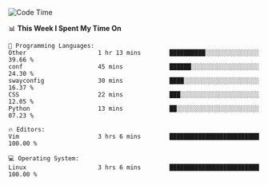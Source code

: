 <!-- [![Top Langs](https://github-readme-stats.vercel.app/api/top-langs/?username=gagahsyuja&theme=dracula&hide_border=true&border_radius=7)](https://github.com/anuraghazra/github-readme-stats) -->

<!--START_SECTION:waka-->
![Code Time](http://img.shields.io/badge/Code%20Time-171%20hrs%2046%20mins-blue)

📊 **This Week I Spent My Time On** 

```text
💬 Programming Languages: 
Other                    1 hr 13 mins        ██████████░░░░░░░░░░░░░░░   39.66 % 
conf                     45 mins             ██████░░░░░░░░░░░░░░░░░░░   24.30 % 
swayconfig               30 mins             ████░░░░░░░░░░░░░░░░░░░░░   16.37 % 
CSS                      22 mins             ███░░░░░░░░░░░░░░░░░░░░░░   12.05 % 
Python                   13 mins             ██░░░░░░░░░░░░░░░░░░░░░░░   07.23 % 

🔥 Editors: 
Vim                      3 hrs 6 mins        █████████████████████████   100.00 % 

💻 Operating System: 
Linux                    3 hrs 6 mins        █████████████████████████   100.00 % 
```


<!--END_SECTION:waka-->
